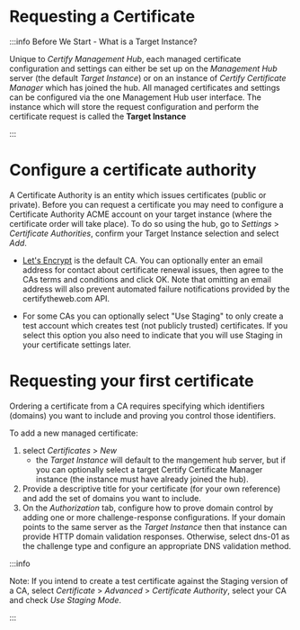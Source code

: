 # Requesting a Certificate

:::info Before We Start - What is a Target Instance?

Unique to *Certify Management Hub*, each managed certificate configuration and settings can either be set up on the *Management Hub* server (the default *Target Instance*) or on an instance of *Certify Certificate Manager* which has joined the hub. All managed certificates and settings can be configured via the one Management Hub user interface. The instance which will store the request configuration and perform the certificate request is called the **Target Instance**

:::


# Configure a certificate authority
A Certificate Authority is an entity which issues certificates (public or private). Before you can request a certificate you may need to configure a Certificate Authority ACME account on your target instance (where the certificate order will take place). To do so using the hub, go to *Settings* > *Certificate Authorities*, confirm your Target Instance selection and select *Add*. 

- [Let's Encrypt](https://letsencrypt.org) is the default CA. You can optionally enter an email address for contact about certificate renewal issues, then agree to the CAs terms and conditions and click OK. Note that omitting an email address will also prevent automated failure notifications provided by the certifytheweb.com API.

- For some CAs you can optionally select "Use Staging" to only create a test account which creates test (not publicly trusted) certificates. If you select this option you also need to indicate that you will use Staging in your certificate settings later.

# Requesting your first certificate

Ordering a certificate from a CA requires specifying which identifiers (domains) you want to include and proving you control those identifiers.

To add a new managed certificate:
1. select *Certificates* > *New*
    - the *Target Instance* will default to the mangement hub server, but if you can optionally select a target Certify Certificate Manager instance (the instance must have already joined the hub). 
2. Provide a descriptive title for your certificate (for your own reference) and add the set of domains you want to include.
3. On the *Authorization* tab, configure how to prove domain control by adding one or more challenge-response configurations. If your domain points to the same server as the *Target Instance* then that instance can provide HTTP domain validation responses. Otherwise, select dns-01 as the challenge type and configure an appropriate DNS validation method.

:::info 

Note: If you intend to create a test certificate against the Staging version of a CA, select *Certificate* > *Advanced* > *Certificate Authority*, select your CA and check *Use Staging Mode*.

:::
